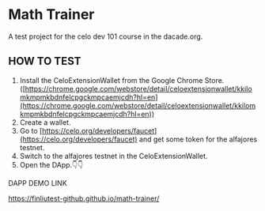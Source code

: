 # Math Trainer

A test project for the celo dev 101 course in the dacade.org.

## HOW TO TEST

1. Install the CeloExtensionWallet from the Google Chrome Store.([https://chrome.google.com/webstore/detail/celoextensionwallet/kkilomkmpmkbdnfelcpgckmpcaemjcdh?hl=en](https://chrome.google.com/webstore/detail/celoextensionwallet/kkilomkmpmkbdnfelcpgckmpcaemjcdh?hl=en))
2. Create a wallet.
3. Go to [https://celo.org/developers/faucet](https://celo.org/developers/faucet) and get some token for the alfajores testnet.
4. Switch to the alfajores testnet in the CeloExtensionWallet.
5. Open the DApp.👇👇

DAPP DEMO LINK

https://finliutest-github.github.io/math-trainer/

